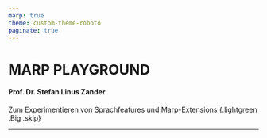 ```yaml
---
marp: true
theme: custom-theme-roboto
paginate: true
---
```

<style>
/**
 * @theme enable-all-auto-scaling
 * @auto-scaling true
 */

/* @import 'default'; */
/* @import url('user-theme2.css'); */



</style>

<!-- marp --engine ./engine.js --watch --theme-set custom-theme-roboto.css -- --allow-local-files marp_playground.md -->
<!-- marp --pdf --allow-local-files --engine ./engine.js --theme-set custom-theme-roboto.css -- marp_playground.md -->

# MARP PLAYGROUND

#### Prof. Dr. Stefan Linus Zander 

Zum Experimentieren von Sprachfeatures und Marp-Extensions  {.lightgreen .Big .skip}


---
<!-- header: Overview -->
<!-- footer: Entwicklung Web-basierter Anwendungen | Einführung in JavaScript – Wichtige Konzepte | Prof. Dr. Stefan Zander | Hochschule Darmstadt – University of Applied Sciences -->